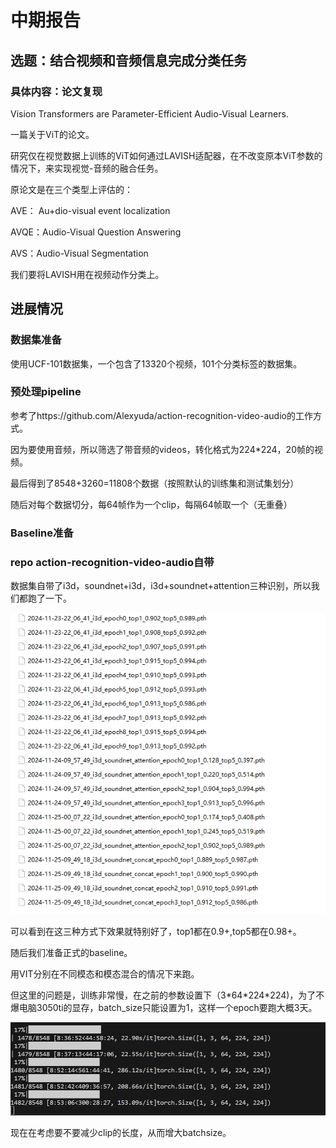 # 中期报告

## 选题：结合视频和音频信息完成分类任务

### 具体内容：论文复现

Vision Transformers are Parameter-Efficient Audio-Visual Learners.

一篇关于ViT的论文。

研究仅在视觉数据上训练的ViT如何通过LAVISH适配器，在不改变原本ViT参数的情况下，来实现视觉-音频的融合任务。

原论文是在三个类型上评估的：

AVE： Au+dio-visual event localization

AVQE：Audio-Visual Question Answering

AVS：Audio-Visual Segmentation

我们要将LAVISH用在视频动作分类上。

## 进展情况

### 数据集准备

使用UCF-101数据集，一个包含了13320个视频，101个分类标签的数据集。

### 预处理pipeline

参考了https://github.com/Alexyuda/action-recognition-video-audio的工作方式。

因为要使用音频，所以筛选了带音频的videos，转化格式为224*224，20帧的视频。

最后得到了8548+3260=11808个数据（按照默认的训练集和测试集划分）

随后对每个数据切分，每64帧作为一个clip，每隔64帧取一个（无重叠）

### Baseline准备

### repo action-recognition-video-audio自带

数据集自带了i3d，soundnet+i3d，i3d+soundnet+attention三种识别，所以我们都跑了一下。

![1732591115415](.\pictures\1732591115415.png)

可以看到在这三种方式下效果就特别好了，top1都在0.9+,top5都在0.98+。

随后我们准备正式的baseline。

用VIT分别在不同模态和模态混合的情况下来跑。

但这里的问题是，训练非常慢，在之前的参数设置下（3\*64\*224\*224)，为了不爆电脑3050ti的显存，batch_size只能设置为1，这样一个epoch要跑大概3天。

![b25474b9978ded6fa0eb9370970d021](pictures\b25474b9978ded6fa0eb9370970d021.png)

现在在考虑要不要减少clip的长度，从而增大batchsize。